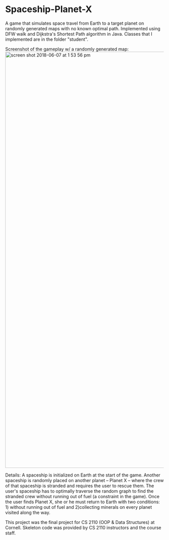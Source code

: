 # Spaceship-Planet-X
A game that simulates space travel from Earth to a target planet on randomly generated maps with no known optimal path.
Implemented using DFW walk and Dijkstra's Shortest Path algorithm in Java. Classes that I implemented are in the folder "student".

Screenshot of the gameplay w/ a randomly generated map:
<img width="1322" alt="screen shot 2018-06-07 at 1 53 56 pm" src="https://user-images.githubusercontent.com/7096526/41117211-5d850dc0-6a5a-11e8-8131-3f1839d3e24c.png">


Details:
A spaceship is initialized on Earth at the start of the game. Another spaceship is randomly placed on another planet – Planet X – 
where the crew of that spaceship is stranded and requires the user to rescue them. The user's spaceship has to optimally traverse
the random graph to find the stranded crew without running out of fuel (a constraint in the game). Once the user finds Planet X,
she or he must return to Earth with two conditions: 1) without running out of fuel and 2)collecting minerals on every planet visited along the way. 

This project was the final project for CS 2110 (OOP & Data Structures) at Cornell. Skeleton code was provided by CS 2110 instructors
and the course staff.
